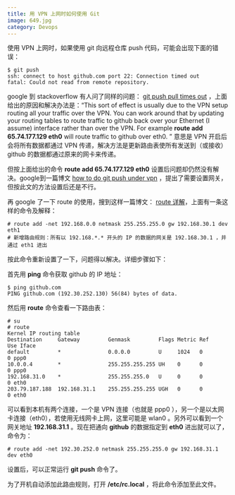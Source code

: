 ```yaml
---
title: 用 VPN 上网时如何使用 Git
image: 649.jpg
category: Devops
---
```


使用 VPN 上网时，如果使用 git 向远程仓库 push 代码，可能会出现下面的错误：

    $ git push
    ssh: connect to host github.com port 22: Connection timed out
    fatal: Could not read from remote repository.

google 到 stackoverflow 有人问了同样的问题： [git push pull times out](http://stackoverflow.com/questions/757432/git-push-pull-times-out/757462#757462) ，上面给出的原因和解决办法是：“This sort of effect is usually due to the VPN setup routing all your traffic over the VPN. You can work around that by updating your routing tables to route traffic to github back over your Ethernet (I assume) interface rather than over the VPN. For example **route add 65.74.177.129 eth0** will route traffic to github over eth0. ” 意思是 VPN 开启后会将所有数据都通过 VPN 传递，解决方法是更新路由表使所有发送到（或接收） github 的数据都通过原来的网卡来传递。

但按上面给出的命令 **route add 65.74.177.129 eth0** 设置后问题却仍然没有解决。google到一篇博文 [how to do git push under vpn](http://matrix207.github.io/2014/04/25/how-to-do-git-push-under-vpn) ，提出了需要设置网关，但按此文的方法设置后还是不行。

再 google 了一下 route 的使用，搜到这样一篇博文： [route 详解](http://www.cnblogs.com/longzhongren/p/4220599.html)，上面有一条这样的命令及解释：

    # route add -net 192.168.0.0 netmask 255.255.255.0 gw 192.168.30.1 dev eth1
    # 新增路由规则：所有以 192.168.*.* 开头的 IP 的数据的网关是 192.168.30.1 ，并通过 eth1 进出

按此命令重新设置了一下，问题得以解决。详细步骤如下：

首先用 **ping** 命令获取 github 的 IP 地址：

    $ ping github.com
    PING github.com (192.30.252.130) 56(84) bytes of data.

然后用 **route** 命令查看一下路由表：

    # su
    # route
    Kernel IP routing table
    Destination     Gateway         Genmask         Flags Metric Ref    Use Iface
    default         *               0.0.0.0         U     1024   0        0 ppp0
    10.0.0.4        *               255.255.255.255 UH    0      0        0 ppp0
    192.168.31.0    *               255.255.255.0   U     0      0        0 eth0
    203.79.187.188  192.168.31.1    255.255.255.255 UGH   0      0        0 eth0

可以看到本机有两个连接，一个是 VPN 连接（也就是 ppp0 ），另一个是以太网卡连接（eth0），若使用无线网卡上网，这里可能是 wlan0 。另外可以看到一个网关地址 **192.168.31.1** 。现在把通向 **github** 的数据指定到 **eth0** 进出就可以了，命令为：

    # route add -net 192.30.252.0 netmask 255.255.255.0 gw 192.168.31.1 dev eth0

设置后，可以正常运行 **git push** 命令了。

为了开机自动添加此路由规则，打开 **/etc/rc.local** ，将此命令添加至此文件。